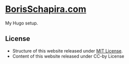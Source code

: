 # [BorisSchapira.com](https://borisschapira.com)

My Hugo setup.

## License

* Structure of this website released under [MIT License](LICENSE.md).
* Content of this website released under CC-by License
